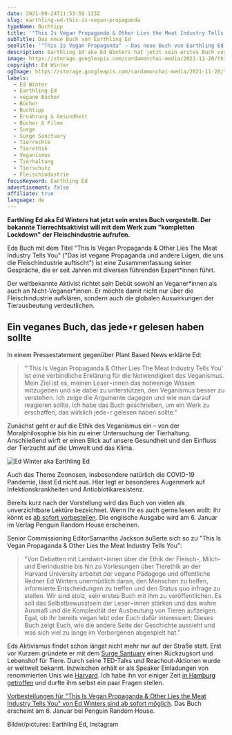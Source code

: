 ```yaml
---
date: 2021-09-24T11:53:59.133Z
slug: earthling-ed-this-is-vegan-propaganda
typeName: Buchtipp
title: '"This Is Vegan Propaganda & Other Lies the Meat Industry Tells You"'
subTitle: Das neue Buch von Earthling Ed
seoTitle: '"This Is Vegan Propaganda" – Das neue Buch von Earthling Ed – Lesetipp'
description: Earthling Ed aka Ed Winters hat jetzt sein erstes Buch vorgestellt. Der Tierrechtsaktivist möchte mit "This Is Vegan Propaganda & Other Lies the Meat Industry Tells You" zum "kompletten Lockdown" der Fleischindustrie aufrufen.
image: https://storage.googleapis.com/cardamonchai-media/2021-11-20/this-is-vegan-propaganda-other-lies-the-meat-industry-tells-you-ed-winter-jpg-imagine-080808_616873_1024_768/640.webp
copyright: Ed Winter
ogImage: https://storage.googleapis.com/cardamonchai-media/2021-11-20/this-is-vegan-propaganda-other-lies-the-meat-industry-tells-you-ed-winter-fb-png-imagine-282828_58575d_1200_628/640.webp
labels:
  - Ed Winter
  - Earthling Ed
  - vegane Bücher
  - Bücher
  - Buchtipp
  - Ernährung & Gesundheit
  - Bücher & Filme
  - Surge
  - Surge Sanctuary
  - Tierrechte
  - Tierethik
  - Veganismus
  - Tierhaltung
  - Tierschutz
  - Fleischindustrie
focusKeyword: Earthling Ed
advertisement: false
affiliate: true
language: de
---
```


**Earthling Ed aka Ed Winters hat jetzt sein erstes Buch vorgestellt. Der bekannte Tierrechtsaktivist will mit dem Werk zum "kompletten Lockdown" der Fleischindustrie aufrufen.**

Eds Buch mit dem Titel "This Is Vegan Propaganda & Other Lies The Meat Industry Tells You" ("Das ist vegane Propaganda und andere Lügen, die uns die Fleischindustrie auftischt") ist eine Zusammenfassung seiner Gespräche, die er seit Jahren mit diversen führenden Expert\*innen führt.

Der weltbekannte Aktivist richtet sein Debüt sowohl an Veganer\*innen als auch an Nicht-Veganer\*innen. Er möchte damit nicht nur über die Fleischindustrie aufklären, sondern auch die globalen Auswirkungen der Tierausbeutung verdeutlichen.

## Ein veganes Buch, das jede⋆r gelesen haben sollte

In einem Pressestatement gegenüber Plant Based News erklärte Ed:

> "'This Is Vegan Propaganda & Other Lies The Meat Industry Tells You' ist eine verbindliche Erklärung für die Notwendigkeit des Veganismus. Mein Ziel ist es, meinen Leser⋆innen das notwenige Wissen mitzugeben und sie dabei zu unterstützen, den Veganismus besser zu verstehen. Ich zeige die Argumente dagegen und wie man darauf reagieren sollte. Ich habe das Buch geschrieben, um ein Werk zu erschaffen, das wirklich jede⋆r gelesen haben sollte."

Zunächst geht er auf die Ethik des Veganismus ein – von der Moralphilosophie bis hin zu einer Untersuchung der Tierhaltung. Anschließend wirft er einen Blick auf unsere Gesundheit und den Einfluss der Tierzucht auf die Umwelt und das Klima.

![Ed Winter aka Earthling Ed](https://storage.googleapis.com/cardamonchai-media/2021-11-20/561519880-jpeg-imagine-282828_4b4445_1080_1350/640.webp 'Ed Winter aka Earthling Ed')

Auch das Theme Zoonosen, insbesondere natürlich die COVID-19 Pandemie, lässt Ed nicht aus. Hier legt er besonderes Augenmerk auf Infektionskrankheiten und Antiobiotikaresistenz.

Bereits kurz nach der Vorstellung wird das Buch von vielen als unverzichtbare Lektüre bezeichnet. Wenn Ihr es auch gerne lesen wollt: Ihr könnt es [ab sofort vorbestellen](https://amzn.to/3CIWS2s). Die englische Ausgabe wird am 6. Januar im Verlag Penguin Random House erscheinen.

Senior Commissioning EditorSamantha Jackson äußerte sich so zu "This Is Vegan Propaganda & Other Lies the Meat Industry Tells You":

> "Von Debatten mit Landwirt⋆innen über die Ethik der Fleisch-, Milch- und Eierindustrie bis hin zu Vorlesungen über Tierethik an der Harvard University arbeitet der vegane Pädagoge und öffentliche Redner Ed Winters unermüdlich daran, den Menschen zu helfen, informierte Entscheidungen zu treffen und den Status quo infrage zu stellen. Wir sind stolz, sein erstes Buch mit ihm zu veröffentlichen. Es soll das Selbstbewusstsein der Leser⋆innen stärken und das wahre Ausmaß und die Komplexität der Ausbeutung von Tieren aufzeigen. Egal, ob Ihr bereits vegan lebt oder Euch dafür interessiert: Dieses Buch zeigt Euch, wie die andere Seite der Geschichte aussieht und was sich viel zu lange im Verborgenen abgespielt hat."

Eds Aktivismus findet schon längst nicht mehr nur auf der Straße statt. Erst vor Kurzem gründete er mit dem [Surge Santuary](/2020/12/earthling-ed-surge-sanctuary/) einen Rückzugsort und Lebenshof für Tiere. Durch seine TED-Talks und Reachout-Aktionen wurde er weltweit bekannt. Inzwischen erhält er als Speaker Einladungen von renommierten Unis wie [Harvard](/2020/11/earthling-ed-harvard/). Ich habe ihn vor einiger Zeit [in Hamburg getroffen](/2019/11/earthling-ed-zu-gast-in-hamburg/) und durfte ihm selbst ein paar Fragen stellen.

[Vorbestellungen für "This Is Vegan Propaganda & Other Lies the Meat Industry Tells You" von Ed Winters sind ab sofort möglich](https://amzn.to/3CIWS2s). Das Buch erscheint am 6. Januar bei Penguin Random House.

<YouTube id="sXiPiqC4Inw" />

Bilder/pictures: Earthling Ed, Instagram
